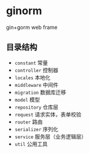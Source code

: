 # ginorm
gin+gorm web frame

## 目录结构

* ```constant``` 常量
* ```controller``` 控制器
* ```locales``` 本地化
* ```middleware``` 中间件
* ```migration``` 数据库迁移
* ```model``` 模型
* ```repository``` 仓库层
* ```request``` 请求实体，表单校验
* ```router``` 路由
* ```serializer``` 序列化
* ```service``` 服务层（业务逻辑层）
* ```util``` 公用工具